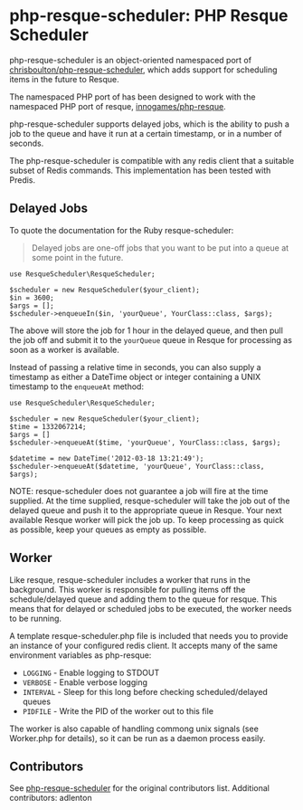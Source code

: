 php-resque-scheduler: PHP Resque Scheduler
==========================================

php-resque-scheduler is an object-oriented namespaced port of [chrisboulton/php-resque-scheduler](https://github.com/chrisboulton/php-resque-scheduler),
which adds support for scheduling items in the future to Resque.

The namespaced PHP port of has been designed to work with the namespaced PHP port of resque,
[innogames/php-resque](https://github.com/innogames/php-resque).

php-resque-scheduler supports delayed jobs, which is the ability to push a job to the queue and have it run at a certain
timestamp, or in a number of seconds.

The php-resque-scheduler is compatible with any redis client that a suitable subset of Redis commands.
This implementation has been tested with Predis.

## Delayed Jobs

To quote the documentation for the Ruby resque-scheduler:

> Delayed jobs are one-off jobs that you want to be put into a queue at some
point in the future.
   
    use ResqueScheduler\ResqueScheduler;

    $scheduler = new ResqueScheduler($your_client);
    $in = 3600;
    $args = [];
    $scheduler->enqueueIn($in, 'yourQueue', YourClass::class, $args);

The above will store the job for 1 hour in the delayed queue, and then pull the
job off and submit it to the `yourQueue` queue in Resque for processing as soon as
a worker is available.

Instead of passing a relative time in seconds, you can also supply a timestamp
as either a DateTime object or integer containing a UNIX timestamp to the
`enqueueAt` method:

	use ResqueScheduler\ResqueScheduler;

    $scheduler = new ResqueScheduler($your_client);
    $time = 1332067214;
    $args = []
    $scheduler->enqueueAt($time, 'yourQueue', YourClass::class, $args);

	$datetime = new DateTime('2012-03-18 13:21:49');
	$scheduler->enqueueAt($datetime, 'yourQueue', YourClass::class, $args);

NOTE: resque-scheduler does not guarantee a job will fire at the time supplied.
At the time supplied, resque-scheduler will take the job out of the delayed
queue and push it to the appropriate queue in Resque. Your next available Resque
worker will pick the job up. To keep processing as quick as possible, keep your
queues as empty as possible.

## Worker

Like resque, resque-scheduler includes a worker that runs in the background. This
worker is responsible for pulling items off the schedule/delayed queue and adding
them to the queue for resque. This means that for delayed or scheduled jobs to be
executed, the worker needs to be running.

A template resque-scheduler.php file is included that needs you to provide an instance of your configured redis client.
It accepts many of the same environment variables as php-resque:

* `LOGGING` - Enable logging to STDOUT
* `VERBOSE` - Enable verbose logging
* `INTERVAL` - Sleep for this long before checking scheduled/delayed queues
* `PIDFILE` - Write the PID of the worker out to this file

The worker is also capable of handling commong unix signals (see Worker.php for details), so it can be run as a daemon process easily.

## Contributors ##

See [php-resque-scheduler](https://github.com/chrisboulton/php-resque-scheduler) for the original contributors list.
Additional contributors:
adlenton